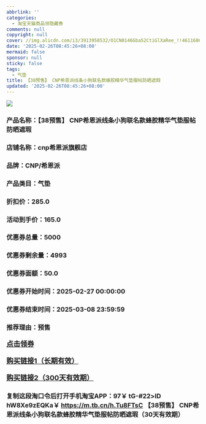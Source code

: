 ```yaml
---
abbrlink: ''
categories:
  - 淘宝天猫商品领隐藏券
comments: null
copyright: null
cover: //img.alicdn.com/i3/3913958532/O1CN0146Gba52CtiGlXaRee_!!4611686018427380868-0-item_pic.jpg
date: '2025-02-26T08:45:26+08:00'
mermaid: false
sponsor: null
sticky: false
tags:
  - 气垫
title: 【38预售】 CNP希恩派线条小狗联名款蜂胶精华气垫服帖防晒遮瑕
updated: '2025-02-26T08:45:26+08:00'
--- 
```


![](//img.alicdn.com/i3/3913958532/O1CN0146Gba52CtiGlXaRee_!!4611686018427380868-0-item_pic.jpg)

### 产品名称：【38预售】 CNP希恩派线条小狗联名款蜂胶精华气垫服帖防晒遮瑕
### 店铺名称：cnp希恩派旗舰店
### 品牌：CNP/希恩派
### 产品类目：气垫
### 折扣价：285.0
### 活动到手价：165.0
### 优惠券总量：5000
### 优惠券剩余量：4993
### 优惠券面额：50.0
### 优惠券开始时间：2025-02-27 00:00:00	
### 优惠券结束时间：2025-03-08 23:59:59	
### 推荐理由：预售

<p style="font-size: 18px; font-weight: bold;">
  <a href="https://uland.taobao.com/coupon/edetail?e=3rwO3kThjwilhHvvyUNXZfh8CuWt5YH5OVuOuRD5gLJMmdsrkidbOWBzzpT26idJdTTmPa9uk3Z48EyclxfmZzIAakDut%2BSPwhcsbrcqGw%2BLsEFWh6iKKsPYlE0BEqnxRSHvQe2jOLZ9pbNCYX0I%2BPP%2BWUTgK%2F%2B0I%2BtaUgbudUxA%2B536asYsLWVfKa%2BhVnND2xiYiv7CFmdwY0XUMV2KQZjB6TX2HR3QQ5WKStDdyeTLAJho1Tgm24y1rRo98IyIzxHHRjXbSzC3GXpSbfs48jripc98ycMZMWYaaozj4AbPAorOUVVzDfknptUjO%2FeTswDhlpaMEawCGruttYDvNg%3D%3D&traceId=0b515d4517407227641888116d126c&union_lens=lensId%3AOPT%401740722773%4021468f81_0dea_1954b299c91_7990%4001%40eyJmbG9vcklkIjo3MzM1NH0ie" target="_blank">点击领券</a>
</p>
<p style="font-size: 18px; font-weight: bold;">
  <a href="https://s.click.taobao.com/t?e=m%3D2%26s%3D%2BojWB%2BHe4D1w4vFB6t2Z2ueEDrYVVa64K7Vc7tFgwiHjf2vlNIV67uW8xal2bDKcJhSgLssdd1b3ID%2FV1RqsF4wnCJeELi4I%2FIEn%2BS1IjHAB0ghlTd7WlZVm%2FOAUUFw71qrpxiwMoCNxc1AtbZGVS0GsewFi%2FsGA8cUKqDCOni0LZMqoQW%2BfuKGzo1lVxIioeJAt3iqAk3vwHQfuBm1%2BQ2%2Fy%2BbZ55WKdK67ASwj1rwkQgp5wbLnZj2NfDl9DYOKyjCYtYGASbzRUrFwjXfRKMROfYmExpA2104bt%2FCh0HCYEdTzoXTIFEi4pa%2B03xTd8Qgzh%2BHmhp4M%3D" target="_blank">购买链接1（长期有效）</a>
</p>
<p style="font-size: 18px; font-weight: bold;">
  <a href="https://s.click.taobao.com/QnVYVNs" target="_blank">购买链接2（300天有效期）</a>
</p>

### 复制这段淘口令后打开手机淘宝APP：97￥ tG-#22>lD hW8Xe9zEQKa￥ https://m.tb.cn/h.Tu8FTsC  【38预售】 CNP希恩派线条小狗联名款蜂胶精华气垫服帖防晒遮瑕（30天有效期）
